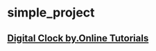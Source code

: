 # simple_project

## [Digital Clock by.Online Tutorials](https://hyungjinhan.github.io/simple_project/clock_effect/index.html)
